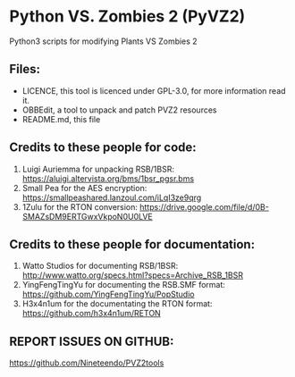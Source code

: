 # Python VS. Zombies 2 (PyVZ2)
Python3 scripts for modifying Plants VS Zombies 2

## Files:
- LICENCE, this tool is licenced under GPL-3.0, for more information read it.
- OBBEdit, a tool to unpack and patch PVZ2 resources
- README.md, this file

## Credits to these people for code:
1. Luigi Auriemma for unpacking RSB/1BSR: https://aluigi.altervista.org/bms/1bsr_pgsr.bms
2. Small Pea for the AES encryption: https://smallpeashared.lanzoul.com/iLqI3ze9qrg
3. 1Zulu for the RTON conversion: https://drive.google.com/file/d/0B-SMAZsDM9ERTGwxVkpoN0U0LVE

## Credits to these people for documentation:
1. Watto Studios for documenting RSB/1BSR: http://www.watto.org/specs.html?specs=Archive_RSB_1BSR
2. YingFengTingYu for documenting the RSB.SMF format: https://github.com/YingFengTingYu/PopStudio
3. H3x4n1um for the documentating the RTON format: https://github.com/h3x4n1um/RETON

## REPORT ISSUES ON GITHUB:
https://github.com/Nineteendo/PVZ2tools